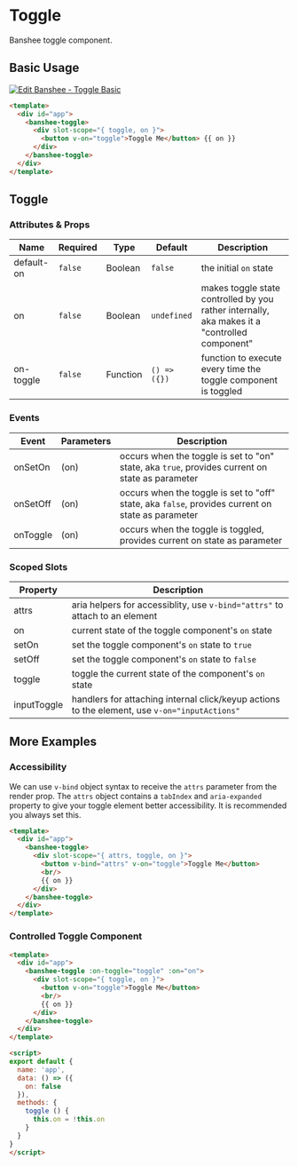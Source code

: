 # Toggle

Banshee toggle component.

## Basic Usage

[![Edit Banshee - Toggle Basic](https://codesandbox.io/static/img/play-codesandbox.svg)](https://codesandbox.io/s/llp8976357?module=%2Fsrc%2FApp.vue)

```html
<template>
  <div id="app">
    <banshee-toggle>
      <div slot-scope="{ toggle, on }">
        <button v-on="toggle">Toggle Me</button> {{ on }}
      </div>
    </banshee-toggle>
  </div>
</template>
```

## Toggle

### Attributes & Props

| Name | Required | Type | Default | Description |
| ---  | ---      | ---  | ---     | ---         |
| default-on | `false` | Boolean | `false` | the initial `on` state |
| on | `false` | Boolean | `undefined` | makes toggle state controlled by you rather internally, aka makes it a "controlled component" |
| on-toggle | `false` | Function | `() => ({})` | function to execute every time the toggle component is toggled |

### Events

| Event | Parameters | Description |
| ---   | ---        | ---         |
| onSetOn | (on) | occurs when the toggle is set to "on" state, aka `true`, provides current on state as parameter |
| onSetOff | (on) | occurs when the toggle is set to "off" state, aka `false`, provides current on state as parameter |
| onToggle | (on) | occurs when the toggle is toggled, provides current on state as parameter |

### Scoped Slots

| Property | Description |
| ---      | ---         |
| attrs    | aria helpers for accessiblity, use `v-bind="attrs"` to attach to an element |
| on       | current state of the toggle component's `on` state |
| setOn    | set the toggle component's `on` state to `true` |
| setOff   | set the toggle component's `on` state to `false` |
| toggle   | toggle the current state of the component's `on` state |
| inputToggle | handlers for attaching internal click/keyup actions to the element, use `v-on="inputActions"` |

## More Examples

### Accessibility

We can use `v-bind` object syntax to receive the `attrs` parameter from the render prop. The `attrs` object contains a `tabIndex` and `aria-expanded` property to give your toggle element better accessibility. It is recommended you always set this.

```html
<template>
  <div id="app">
    <banshee-toggle>
      <div slot-scope="{ attrs, toggle, on }">
        <button v-bind="attrs" v-on="toggle">Toggle Me</button>
        <br/>
        {{ on }}
      </div>
    </banshee-toggle>
  </div>
</template>
```

### Controlled Toggle Component

```html
<template>
  <div id="app">
    <banshee-toggle :on-toggle="toggle" :on="on">
      <div slot-scope="{ toggle, on }">
        <button v-on="toggle">Toggle Me</button>
        <br/>
        {{ on }}
      </div>
    </banshee-toggle>
  </div>
</template>

<script>
export default {
  name: 'app',
  data: () => ({
    on: false
  }),
  methods: {
    toggle () {
      this.on = !this.on
    }
  }
}
</script>
```